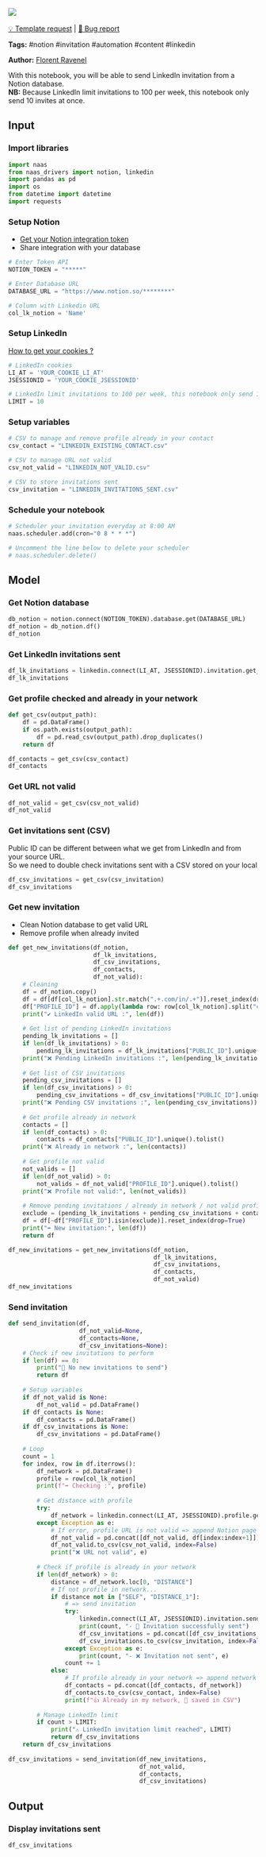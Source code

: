 <a href="https://app.naas.ai/user-redirect/naas/downloader?url=https://raw.githubusercontent.com/jupyter-naas/awesome-notebooks/master/Notion/Notion_Send_LinkedIn_invitations_from_database.ipynb" target="_parent"><img src="https://naasai-public.s3.eu-west-3.amazonaws.com/open_in_naas.svg"/></a><br><br><a href="https://github.com/jupyter-naas/awesome-notebooks/issues/new?assignees=&labels=&template=template-request.md&title=Tool+-+Action+of+the+notebook+">💡 Template request</a> | <a href="https://github.com/jupyter-naas/awesome-notebooks/issues/new?assignees=&labels=&template=bug_report.md&title=Notion+-+Send+LinkedIn+invitations+from+database:+Error+short+description">🚨 Bug report</a>

**Tags:** #notion #invitation #automation #content #linkedin 

**Author:** [Florent Ravenel](https://www.linkedin.com/in/ACoAABCNSioBW3YZHc2lBHVG0E_TXYWitQkmwog/)

With this notebook, you will be able to send LinkedIn invitation from a Notion database.<br>
**NB:** Because LinkedIn limit invitations to 100 per week, this notebook only send 10 invites at once.

## Input

### Import libraries


```python
import naas
from naas_drivers import notion, linkedin
import pandas as pd
import os
from datetime import datetime
import requests
```

### Setup Notion
- [Get your Notion integration token](https://docs.naas.ai/drivers/notion)
- Share integration with your database


```python
# Enter Token API
NOTION_TOKEN = "*****"

# Enter Database URL
DATABASE_URL = "https://www.notion.so/********"

# Column with Linkedin URL
col_lk_notion = 'Name'
```

### Setup LinkedIn
<a href='https://www.notion.so/LinkedIn-driver-Get-your-cookies-d20a8e7e508e42af8a5b52e33f3dba75'>How to get your cookies ?</a>


```python
# LinkedIn cookies
LI_AT = 'YOUR_COOKIE_LI_AT'
JSESSIONID = 'YOUR_COOKIE_JSESSIONID'

# LinkedIn limit invitations to 100 per week, this notebook only send 10 invites at once.
LIMIT = 10
```

### Setup variables


```python
# CSV to manage and remove profile already in your contact
csv_contact = "LINKEDIN_EXISTING_CONTACT.csv"

# CSV to manage URL not valid
csv_not_valid = "LINKEDIN_NOT_VALID.csv"

# CSV to store invitations sent
csv_invitation = "LINKEDIN_INVITATIONS_SENT.csv"
```

### Schedule your notebook


```python
# Scheduler your invitation everyday at 8:00 AM
naas.scheduler.add(cron="0 8 * * *")

# Uncomment the line below to delete your scheduler
# naas.scheduler.delete()
```

## Model

### Get Notion database


```python
db_notion = notion.connect(NOTION_TOKEN).database.get(DATABASE_URL)
df_notion = db_notion.df()
df_notion
```

### Get LinkedIn invitations sent


```python
df_lk_invitations = linkedin.connect(LI_AT, JSESSIONID).invitation.get_sent()
df_lk_invitations
```

### Get profile checked and already in your network


```python
def get_csv(output_path):
    df = pd.DataFrame()
    if os.path.exists(output_path):
        df = pd.read_csv(output_path).drop_duplicates()
    return df
```


```python
df_contacts = get_csv(csv_contact)
df_contacts
```

### Get URL not valid


```python
df_not_valid = get_csv(csv_not_valid)
df_not_valid
```

### Get invitations sent (CSV)
Public ID can be different between what we get from LinkedIn and from your source URL.<br>
So we need to double check invitations sent with a CSV stored on your local


```python
df_csv_invitations = get_csv(csv_invitation)
df_csv_invitations
```

### Get new invitation
- Clean Notion database to get valid URL
- Remove profile when already invited


```python
def get_new_invitations(df_notion,
                        df_lk_invitations,
                        df_csv_invitations,
                        df_contacts,
                        df_not_valid):
    # Cleaning
    df = df_notion.copy()
    df = df[df[col_lk_notion].str.match(".+.com/in/.+")].reset_index(drop=True)
    df["PROFILE_ID"] = df.apply(lambda row: row[col_lk_notion].split("com/in/")[-1].split("/")[0], axis=1)
    print("✔️ LinkedIn valid URL :", len(df))
    
    # Get list of pending LinkedIn invitations
    pending_lk_invitations = []
    if len(df_lk_invitations) > 0:
        pending_lk_invitations = df_lk_invitations["PUBLIC_ID"].unique().tolist()
    print("❌ Pending LinkedIn invitations :", len(pending_lk_invitations))
    
    # Get list of CSV invitations
    pending_csv_invitations = []
    if len(df_csv_invitations) > 0:
        pending_csv_invitations = df_csv_invitations["PUBLIC_ID"].unique().tolist()
    print("❌ Pending CSV invitations :", len(pending_csv_invitations))
    
    # Get profile already in network
    contacts = []
    if len(df_contacts) > 0:
        contacts = df_contacts["PUBLIC_ID"].unique().tolist()
    print("❌ Already in network :", len(contacts))
    
    # Get profile not valid
    not_valids = []
    if len(df_not_valid) > 0:
        not_valids = df_not_valid["PROFILE_ID"].unique().tolist()
    print("❌ Profile not valid:", len(not_valids))
    
    # Remove pending invitations / already in network / not valid profile from dataframe 
    exclude = (pending_lk_invitations + pending_csv_invitations + contacts + not_valids)
    df = df[~df["PROFILE_ID"].isin(exclude)].reset_index(drop=True)
    print("➡️ New invitation:", len(df))
    return df

df_new_invitations = get_new_invitations(df_notion,
                                         df_lk_invitations,
                                         df_csv_invitations,
                                         df_contacts,
                                         df_not_valid)
df_new_invitations
```

### Send invitation


```python
def send_invitation(df,
                    df_not_valid=None,
                    df_contacts=None,
                    df_csv_invitations=None):
    # Check if new invitations to perform
    if len(df) == 0:
        print("🤙 No new invitations to send")
        return df
    
    # Setup variables
    if df_not_valid is None:
        df_not_valid = pd.DataFrame()
    if df_contacts is None:
        df_contacts = pd.DataFrame()
    if df_csv_invitations is None:
        df_csv_invitations = pd.DataFrame()
        
    # Loop
    count = 1
    for index, row in df.iterrows():
        df_network = pd.DataFrame()
        profile = row[col_lk_notion]
        print(f"➡️ Checking :", profile)
        
        # Get distance with profile
        try:
            df_network = linkedin.connect(LI_AT, JSESSIONID).profile.get_network(profile)
        except Exception as e:
            # If error, profile URL is not valid => append Notion page to CSV not valid to not check it again
            df_not_valid = pd.concat([df_not_valid, df[index:index+1]])
            df_not_valid.to_csv(csv_not_valid, index=False)
            print("❌ URL not valid", e)
            
        # Check if profile is already in your network
        if len(df_network) > 0:
            distance = df_network.loc[0, "DISTANCE"]
            # If not profile in network...
            if distance not in ["SELF", "DISTANCE_1"]:
                # => send invitation
                try:
                    linkedin.connect(LI_AT, JSESSIONID).invitation.send(recipient_url=profile)
                    print(count, "- 🙌 Invitation successfully sent")
                    df_csv_invitations = pd.concat([df_csv_invitations, df_network])
                    df_csv_invitations.to_csv(csv_invitation, index=False)
                except Exception as e:
                    print(count, "- ❌ Invitation not sent", e)
                count += 1
            else:
                # If profile already in your network => append network result to CSV existing contact to not check it again
                df_contacts = pd.concat([df_contacts, df_network])
                df_contacts.to_csv(csv_contact, index=False)
                print(f"👍 Already in my network, 💾 saved in CSV")
            
        # Manage LinkedIn limit
        if count > LIMIT:
            print("⚠️ LinkedIn invitation limit reached", LIMIT)
            return df_csv_invitations
    return df_csv_invitations
        
df_csv_invitations = send_invitation(df_new_invitations,
                                     df_not_valid,
                                     df_contacts,
                                     df_csv_invitations)
```

## Output

### Display invitations sent


```python
df_csv_invitations
```


```python

```
